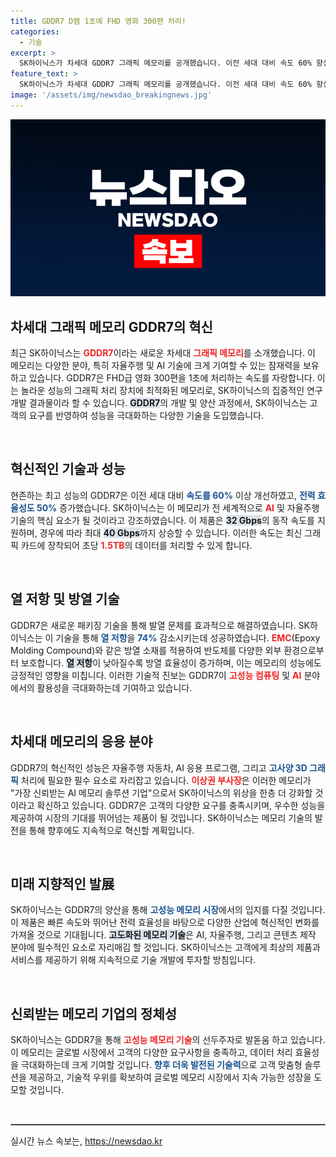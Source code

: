 ```yaml
---
title: GDDR7 D램 1초에 FHD 영화 300편 처리!
categories:
  - 기술
excerpt: >
  SK하이닉스가 차세대 GDDR7 그래픽 메모리를 공개했습니다. 이전 세대 대비 속도 60% 향상, 전력 효율 50% 개선으로 AI와 자율주행 등 다양한 분야에서 혁신을 선도할 것입니다!
feature_text: >
  SK하이닉스가 차세대 GDDR7 그래픽 메모리를 공개했습니다. 이전 세대 대비 속도 60% 향상, 전력 효율 50% 개선으로 AI와 자율주행 등 다양한 분야에서 혁신을 선도할 것입니다!
image: '/assets/img/newsdao_breakingnews.jpg'
---
```


<p><img src="/assets/img/newsdao_breakingnews.jpg" alt="flaretime 속보" /></p>

<h2 data-ke-size="size26">차세대 그래픽 메모리 GDDR7의 혁신</h2>

<p data-ke-size="size16">최근 SK하이닉스는 <b><span style="color: #ee2323;">GDDR7</span></b>이라는 새로운 차세대 <b><span style="color: #ee2323;">그래픽 메모리</span></b>를 소개했습니다. 이 메모리는 다양한 분야, 특히 자율주행 및 AI 기술에 크게 기여할 수 있는 잠재력을 보유하고 있습니다. GDDR7은 FHD급 영화 300편을 1초에 처리하는 속도를 자랑합니다. 이는 놀라운 성능의 그래픽 처리 장치에 최적화된 메모리로, SK하이닉스의 집중적인 연구 개발 결과물이라 할 수 있습니다. <b><span style="background-color: #21538527;">GDDR7</span></b>의 개발 및 양산 과정에서, SK하이닉스는 고객의 요구를 반영하여 성능을 극대화하는 다양한 기술을 도입했습니다.</p>

<p data-ke-size="size16">&nbsp;</p>

<h2 data-ke-size="size26">혁신적인 기술과 성능</h2>

<p data-ke-size="size16">현존하는 최고 성능의 GDDR7은 이전 세대 대비 <b><span style="color: #1a5490;">속도를 60%</span></b> 이상 개선하였고, <b><span style="color: #1a5490;">전력 효율성도 50%</span></b> 증가했습니다. SK하이닉스는 이 메모리가 전 세계적으로 <b><span style="color: #ee2323;">AI</span></b> 및 자율주행 기술의 핵심 요소가 될 것이라고 강조하였습니다. 이 제품은 <b><span style="background-color: #21538527;">32 Gbps</span></b>의 동작 속도를 지원하며, 경우에 따라 최대 <b><span style="background-color: #21538527;">40 Gbps</span></b>까지 상승할 수 있습니다. 이러한 속도는 최신 그래픽 카드에 장착되어 초당 <b><span style="color: #ee2323;">1.5TB</span></b>의 데이터를 처리할 수 있게 합니다.</p>

<p data-ke-size="size16">&nbsp;</p>

<h2 data-ke-size="size26">열 저항 및 방열 기술</h2>

<p data-ke-size="size16">GDDR7은 새로운 패키징 기술을 통해 발열 문제를 효과적으로 해결하였습니다. SK하이닉스는 이 기술을 통해 <b><span style="color: #1a5490;">열 저항</span></b>을 <b><span style="color: #1a5490;">74%</span></b> 감소시키는데 성공하였습니다. <b><span style="color: #ee2323;">EMC</span></b>(Epoxy Molding Compound)와 같은 방열 소재를 적용하여 반도체를 다양한 외부 환경으로부터 보호합니다. <b><span style="background-color: #21538527;">열 저항</span></b>이 낮아질수록 방열 효율성이 증가하며, 이는 메모리의 성능에도 긍정적인 영향을 미칩니다. 이러한 기술적 진보는 GDDR7이 <b><span style="color: #ee2323;">고성능 컴퓨팅</span></b> 및 <b><span style="color: #ee2323;">AI</span></b> 분야에서의 활용성을 극대화하는데 기여하고 있습니다.</p>

<p data-ke-size="size16">&nbsp;</p>

<h2 data-ke-size="size26">차세대 메모리의 응용 분야</h2>

<p data-ke-size="size16">GDDR7의 혁신적인 성능은 자율주행 자동차, AI 응용 프로그램, 그리고 <b><span style="color: #1a5490;">고사양 3D 그래픽</span></b> 처리에 필요한 필수 요소로 자리잡고 있습니다. <b><span style="color: #ee2323;">이상권 부사장</span></b>은 이러한 메모리가 "가장 신뢰받는 AI 메모리 솔루션 기업"으로서 SK하이닉스의 위상을 한층 더 강화할 것이라고 확신하고 있습니다. GDDR7은 고객의 다양한 요구를 충족시키며, 우수한 성능을 제공하여 시장의 기대를 뛰어넘는 제품이 될 것입니다. SK하이닉스는 메모리 기술의 발전을 통해 향후에도 지속적으로 혁신할 계획입니다.</p>

<p data-ke-size="size16">&nbsp;</p>

<h2 data-ke-size="size26">미래 지향적인 발展</h2>

<p data-ke-size="size16">SK하이닉스는 GDDR7의 양산을 통해 <b><span style="color: #1a5490;">고성능 메모리 시장</span></b>에서의 입지를 다질 것입니다. 이 제품은 빠른 속도와 뛰어난 전력 효율성을 바탕으로 다양한 산업에 혁신적인 변화를 가져올 것으로 기대됩니다. <b><span style="background-color: #21538527;">고도화된 메모리 기술</span></b>은 AI, 자율주행, 그리고 콘텐츠 제작 분야에 필수적인 요소로 자리매김 할 것입니다. SK하이닉스는 고객에게 최상의 제품과 서비스를 제공하기 위해 지속적으로 기술 개발에 투자할 방침입니다.</p>

<p data-ke-size="size16">&nbsp;</p>

<h2 data-ke-size="size26">신뢰받는 메모리 기업의 정체성</h2>

<p data-ke-size="size16">SK하이닉스는 GDDR7을 통해 <b><span style="color: #ee2323;">고성능 메모리 기술</span></b>의 선두주자로 발돋움 하고 있습니다. 이 메모리는 글로벌 시장에서 고객의 다양한 요구사항을 충족하고, 데이터 처리 효율성을 극대화하는데 크게 기여할 것입니다. <b><span style="color: #1a5490;">향후 더욱 발전된 기술력</span></b>으로 고객 맞춤형 솔루션을 제공하고, 기술적 우위를 확보하여 글로벌 메모리 시장에서 지속 가능한 성장을 도모할 것입니다.</p>

<p data-ke-size="size16">&nbsp;</p>

<hr style="border: 1px solid #aaa;">
실시간 뉴스 속보는, <a href="https://newsdao.kr" rel="dofollow">https://newsdao.kr</a>


